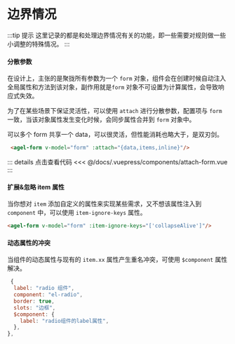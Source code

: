 # 边界情况

:::tip 提示
这里记录的都是和处理边界情况有关的功能，即一些需要对规则做一些小调整的特殊情况。
:::


#### 分散参数

在设计上，主张的是聚拢所有参数为一个 `form` 对象，组件会在创建时候自动注入全局属性和方法到该对象，副作用就是`form` 对象不可设置为计算属性，会导致响应式失效。

为了在某些场景下保证灵活性，可以使用 `attach` 进行分散参数，配置项与 `form` 一致，当该对象属性发生变化时候，会同步属性合并到 `form` 对象中。

可以多个 form 共享一个 data，可以很灵活，但性能消耗也略大于，是双刃剑。

```html
 <agel-form v-model="form" :attach="{data,items,inline}"/> 
```

<ClientOnly><attach-form/></ClientOnly>

::: details 点击查看代码
<<< @/docs/.vuepress/components/attach-form.vue
::: 


#### 扩展&忽略 item 属性

当你想对 `item` 添加自定义的属性来实现某些需求，又不想该属性注入到 `component` 中，可以使用 `item-ignore-keys` 属性。

```html
<agel-form v-model="form" :item-ignore-keys="['collapseAlive']"/>
```


#### 动态属性的冲突

当组件的动态属性与现有的 `item.xx` 属性产生重名冲突，可使用 `$component` 属性解决。

```js
 {
  label: "radio 组件",
  component: "el-radio",
  border: true,
  slots: "边框",
  $component: {
    label: "radio组件的label属性",
  },
},
```


